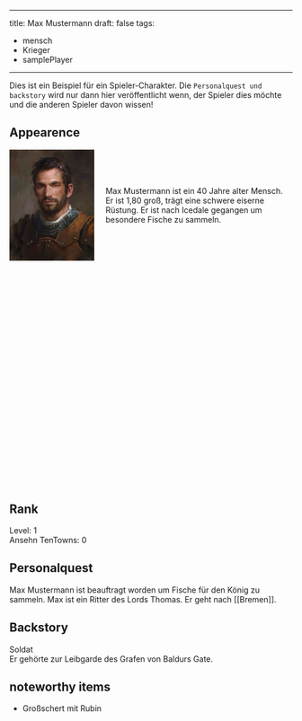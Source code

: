 
---
title: Max Mustermann
draft: false
tags:
  - mensch
  - Krieger
  - samplePlayer
---

Dies ist ein Beispiel für ein Spieler-Charakter. Die ```Personalquest und backstory``` wird nur dann hier veröffentlicht wenn, der Spieler dies möchte und die anderen Spieler davon wissen! 


## Appearence

<div style="display: flex; align-items: center;">
  <img src="../images/862421d9b2f00ab5705467ca4f66b3b6.jpg" alt="Descriptive text for the image" style="width: 30%; height: auto;"/>
  <p style="margin-left: 20px;">Max Mustermann ist ein 40 Jahre alter Mensch.  Er ist 1,80 groß, trägt eine schwere eiserne Rüstung. Er ist nach Icedale gegangen um besondere Fische zu sammeln. </p>
</div>

<html> <head> <title>Interactive Fantasy Map</title> <link rel="stylesheet" href="https://unpkg.com/leaflet/dist/leaflet.css" /> <script src="https://unpkg.com/leaflet/dist/leaflet.js"></script> </head> <body> <div id="map" style="width: 600px; height: 400px;"></div> <script> var map = L.map('map').setView([0, 0], 2); L.tileLayer('../images/ysbfh96bj1s51.webp', { maxZoom: 10, minZoom: 1, noWrap: true, bounds: [[-90, -180], [90, 180]], }).addTo(map); </script> </body> </html>


## Rank
Level: 1 <br>
Ansehn TenTowns: 0
## Personalquest
Max Mustermann ist beauftragt worden um Fische für den König zu sammeln. 
Max ist ein Ritter des Lords Thomas. Er geht nach [[Bremen]].
## Backstory
Soldat <br>
Er gehörte zur Leibgarde des Grafen von Baldurs Gate. 
## noteworthy items

- Großschert mit Rubin 

